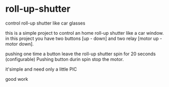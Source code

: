 # roll-up-shutter
control roll-up shutter like car glasses

this is a simple project to control an home roll-up shutter like a car window.
in this project you have two buttons [up - down] and two relay [motor up - motor down].

pushing one time a button leave the roll-up shutter spin for 20 seconds (configurable)
Pushing button durin spin stop the motor.

it'simple and need only a little PIC

good work
